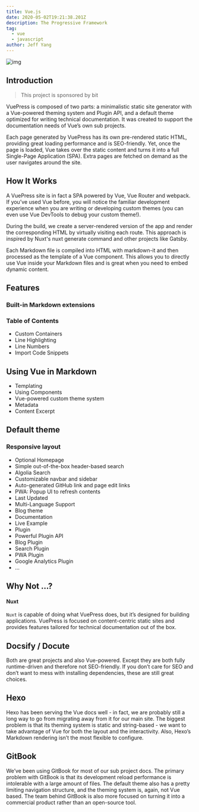 ```yaml
---
title: Vue.js
date: 2020-05-02T19:21:38.201Z
description: The Progressive Framework
tag:
  - vue
  - javascript
author: Jeff Yang
---
```

![img](/images/damowang.jpg)

## Introduction

> This project is sponsored by bit

VuePress is composed of two parts: a minimalistic static site generator with a Vue-powered theming system and Plugin API, and a default theme optimized for writing technical documentation. It was created to support the documentation needs of Vue’s own sub projects.

Each page generated by VuePress has its own pre-rendered static HTML, providing great loading performance and is SEO-friendly. Yet, once the page is loaded, Vue takes over the static content and turns it into a full Single-Page Application (SPA). Extra pages are fetched on demand as the user navigates around the site.

## How It Works

A VuePress site is in fact a SPA powered by Vue, Vue Router and webpack. If you’ve used Vue before, you will notice the familiar development experience when you are writing or developing custom themes (you can even use Vue DevTools to debug your custom theme!).

During the build, we create a server-rendered version of the app and render the corresponding HTML by virtually visiting each route. This approach is inspired by Nuxt's nuxt generate command and other projects like Gatsby.

Each Markdown file is compiled into HTML with markdown-it and then processed as the template of a Vue component. This allows you to directly use Vue inside your Markdown files and is great when you need to embed dynamic content.

## Features
### Built-in Markdown extensions

### Table of Contents
- Custom Containers
- Line Highlighting
- Line Numbers
- Import Code Snippets

## Using Vue in Markdown

- Templating
- Using Components
- Vue-powered custom theme system
- Metadata
- Content Excerpt

## Default theme

### Responsive layout
- Optional Homepage
- Simple out-of-the-box header-based search
- Algolia Search
- Customizable navbar and sidebar
- Auto-generated GitHub link and page edit links
- PWA: Popup UI to refresh contents
- Last Updated
- Multi-Language Support
- Blog theme
- Documentation
- Live Example
- Plugin
- Powerful Plugin API
- Blog Plugin
- Search Plugin
- PWA Plugin
- Google Analytics Plugin
- ...

## Why Not ...?

#### Nuxt

`Nuxt` is capable of doing what VuePress does, but it’s designed for building applications. VuePress is focused on content-centric static sites and provides features tailored for technical documentation out of the box.

## Docsify / Docute

Both are great projects and also Vue-powered. Except they are both fully runtime-driven and therefore not SEO-friendly. If you don’t care for SEO and don’t want to mess with installing dependencies, these are still great choices.

## Hexo

Hexo has been serving the Vue docs well - in fact, we are probably still a long way to go from migrating away from it for our main site. The biggest problem is that its theming system is static and string-based - we want to take advantage of Vue for both the layout and the interactivity. Also, Hexo’s Markdown rendering isn’t the most flexible to configure.

## GitBook

We’ve been using GitBook for most of our sub project docs. The primary problem with GitBook is that its development reload performance is intolerable with a large amount of files. The default theme also has a pretty limiting navigation structure, and the theming system is, again, not Vue based. The team behind GitBook is also more focused on turning it into a commercial product rather than an open-source tool.